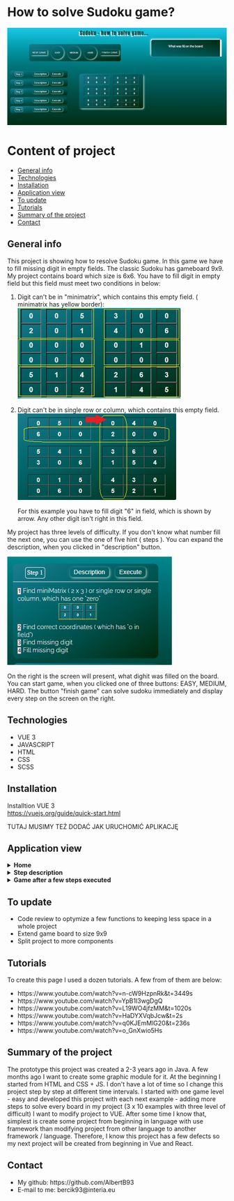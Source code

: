# How to solve Sudoku game? <br>

![a screenshot presenting the front page of the project website](./images/home--small.PNG)

# Content of project

- [General info](#general-info)
- [Technologies](#technologies)
- [Installation](#installation)
- [Application view](#application-view)
- [To update](#to-update)
- [Tutorials](#tutorials)
- [Summary of the project](#summary-of-the-project)
- [Contact](#contact)

## General info

This project is showing how to resolve Sudoku game. In this game we have to fill missing digit in empty fields.
The classic Sudoku has gameboard 9x9. My project contains board which size is 6x6. You have to fill digit in empty field but this field must meet two conditions in below:

1. Digit can't be in "minimatrix", which contains this empty field. ( minimatrix has yellow border):
   ![a screenshot presenting the six minimatrix in board](./images/matrix.png)
2. Digit can't be in single row or column, which contains this empty field.
   ![a screenshot presenting the board with one column and row marked](./images/matrix-row-column.PNG)

   For this example you have to fill digit "6" in field, which is shown by arrow. Any other digit isn't right in this field.

My project has three levels of difficulty. If you don't know what number fill the next one, you can use the one of five hint ( steps ).
You can expand the description, when you clicked in "description" button.

![a screenshot presenting the description of step1](./images/step-1-description.PNG)

On the right is the screen will present, what dighit was filled on the board.
You can start game, when you clicked one of three buttons: EASY, MEDIUM, HARD.
The button "finish game" can solve sudoku immediately and display every step on the screen on the right.

## Technologies

<ul>
<li>VUE 3</li>
<li>JAVASCRIPT</li>
<li>HTML</li>
<li>CSS</li>
<li>SCSS</li>
</ul>

## Installation

Installtion VUE 3 </br>
https://vuejs.org/guide/quick-start.html

TUTAJ MUSIMY TEŻ DODAĆ JAK URUCHOMIĆ APLIKACJĘ

## Application view

<details>
<summary> <b>Home</b> </summary>
</br> This image shows home page. </br>
<img src="./images/home.PNG">
</details>

<details>
<summary> <b>Step description</b> </summary>
</br> This image shows decrption for step "1" and step "3" </br>
<img src="./images/steps-decriptions.PNG">
</details>

<details>
<summary> <b>Game after a few steps executed</b> </summary>
</br> This image shows game, when a few digits have already been filled in the empty fields. </br>
<img src="./images/during-game.PNG">
</details>

## To update

<ul>
<li>Code review to optymize a few functions to keeping less space in a whole project </li>
<li>Extend game board to size 9x9</li>
<li>Split project to more components</li>
</ul>

## Tutorials

To create this page I used a dozen tutorials. A few from of them are below:

<ul>
<li>https://www.youtube.com/watch?v=n-cW9HzpnRk&t=3449s</li>
<li>https://www.youtube.com/watch?v=YpB1I3wgDgQ</li>
<li>https://www.youtube.com/watch?v=L19WO4jfzMM&t=1020s</li>
<li>https://www.youtube.com/watch?v=HaDYXVqbJcw&t=2s</li>
<li>https://www.youtube.com/watch?v=q0KJEmMlG20&t=236s</li>
<li>https://www.youtube.com/watch?v=o_GnXwio5Hs</li>
</ul>

## Summary of the project

The prototype this project was created a 2-3 years ago in Java. A few months ago I want to create some graphic module for it.
At the beginning I started from HTML and CSS + JS. I don't have a lot of time so I change this project step by step at different time intervals.
I started with one game level - easy and developed this project with each next example - adding more steps to solve every board in my project (3 x 10 examples with three level of difficult)
I want to modify project to VUE. After some time I know that, simplest is create some project from beginning in language with use framework than modifying project from other language to another framework / language. Therefore, I know this project has a few defects so my next project will be created from beginning in Vue and React.


## Contact

<ul>
<li> My github: https://github.com/AlbertB93 </li>
<li>E-mail to me:  bercik93@interia.eu </li>
</ul>
